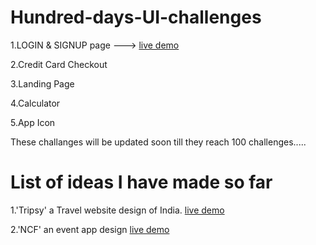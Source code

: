 # Hundred-days-UI-challenges

  1.LOGIN & SIGNUP page ---> <a href="https://xd.adobe.com/view/16f9ad77-b836-4555-b5b3-8cbf76d3ed63-43aa/" > live demo </a>
  
  2.Credit Card Checkout
  
  3.Landing Page
  
  4.Calculator
  
  5.App Icon
  
  These challanges will be updated soon till they reach 100 challenges.....

# List of ideas I have made so far

1.'Tripsy' a Travel website design of India. <a href = "https://xd.adobe.com/view/066a0216-9401-4603-80e8-fd4bca293eef-5339/" > live demo </a>
  
  
2.'NCF' an event app design <a href="https://www.figma.com/proto/Uj7ttwrJqJLIUVCiAfDkSL/NCF-app?node-id=22%3A37&scaling=scale-down&page-id=0%3A1&starting-point-node-       id=22%3A37"> live demo </a>
